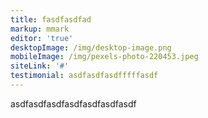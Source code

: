 ```yaml
---
title: fasdfasdfad
markup: mmark
editor: 'true'
desktopImage: /img/desktop-image.png
mobileImage: /img/pexels-photo-220453.jpeg
siteLink: '#'
testimonial: asdfasdfasdfffffasdf
---
```

asdfasdfasdfasdfasdfasdfasdf
